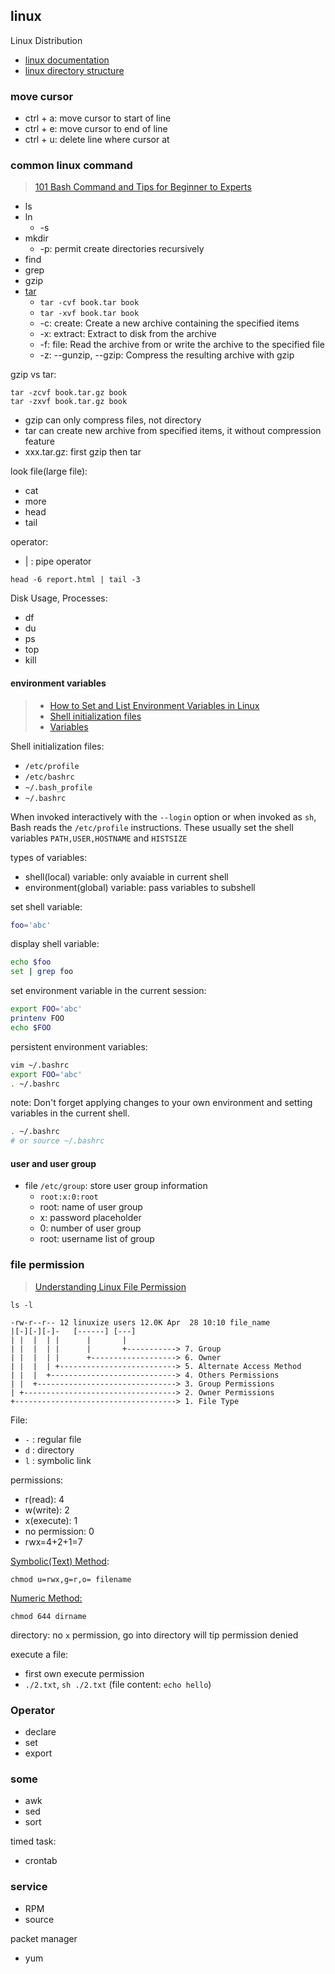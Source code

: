## linux

Linux Distribution

* [linux documentation](https://linux.die.net/)
* [linux directory structure](https://en.wikipedia.org/wiki/Filesystem_Hierarchy_Standard#Directory_structure)

### move cursor

* ctrl + a: move cursor to start of line
* ctrl + e: move cursor to end of line
* ctrl + u: delete line where cursor at

### common linux command

> [101 Bash Command and Tips for Beginner to Experts](https://dev.to/awwsmm/101-bash-commands-and-tips-for-beginners-to-experts-30je#the-basics)

* ls
* ln
  * -s
* mkdir
  * -p: permit create directories recursively
* find
* grep
* gzip
* [tar](https://en.wikipedia.org/wiki/Tar_(computing))
  * `tar -cvf book.tar book`
  * `tar -xvf book.tar book`
  * -c: create: Create a new archive containing the specified items
  * -x: extract:  Extract to disk from the archive
  * -f: file: Read the archive from or write the archive to the specified file
  * -z: --gunzip, --gzip: Compress the resulting archive with gzip

gzip vs tar:

```shell
tar -zcvf book.tar.gz book
tar -zxvf book.tar.gz book
```

* gzip can only compress files, not directory
* tar can create new archive from specified items, it without compression feature
* xxx.tar.gz: first gzip then tar

look file(large file):

* cat
* more
* head
* tail

operator:

* | : pipe operator

```shell
head -6 report.html | tail -3
```

Disk Usage, Processes:

* df
* du
* ps
* top
* kill

#### environment variables

> * [How to Set and List Environment Variables in Linux](https://linuxize.com/post/how-to-set-and-list-environment-variables-in-linux/)
> * [Shell initialization files](https://linux.die.net/Bash-Beginners-Guide/sect_03_01.html)
> * [Variables](https://linux.die.net/Bash-Beginners-Guide/sect_03_02.html)

Shell initialization files:

* `/etc/profile`
* `/etc/bashrc`
* `~/.bash_profile`
* `~/.bashrc`

When invoked interactively with the `--login` option or when invoked as `sh`, Bash reads the `/etc/profile` instructions. These usually set the shell variables `PATH,USER,HOSTNAME` and `HISTSIZE`

types of variables: 
* shell(local) variable: only avaiable in current shell
* environment(global) variable: pass variables to subshell

set shell variable: 
```bash
foo='abc'
```

display shell variable:
```bash
echo $foo
set | grep foo
```

set environment variable in the current session:
```bash
export FOO='abc'
printenv FOO
echo $FOO
```

persistent environment variables:

```bash
vim ~/.bashrc
export FOO='abc'
. ~/.bashrc
```

note: Don't forget applying changes to your own environment and setting variables in the current shell.
```bash
. ~/.bashrc
# or source ~/.bashrc
```

#### user and user group

* file `/etc/group`: store user group information
  * `root:x:0:root`
  * root: name of user group
  * x: password placeholder
  * 0: number of user group
  * root: username list of group

### file permission

> [Understanding Linux File Permission](https://linuxize.com/post/understanding-linux-file-permissions/)

```shell
ls -l
```

```text
-rw-r--r-- 12 linuxize users 12.0K Apr  28 10:10 file_name
|[-][-][-]-   [------] [---]
| |  |  | |      |       |
| |  |  | |      |       +-----------> 7. Group
| |  |  | |      +-------------------> 6. Owner
| |  |  | +--------------------------> 5. Alternate Access Method
| |  |  +----------------------------> 4. Others Permissions
| |  +-------------------------------> 3. Group Permissions
| +----------------------------------> 2. Owner Permissions
+------------------------------------> 1. File Type
```

File:

* `-` : regular file
* `d` : directory
* `l` : symbolic link

permissions:

* r(read): 4
* w(write): 2
* x(execute): 1
* no permission: 0
* rwx=4+2+1=7

[Symbolic(Text) Method](https://linuxize.com/post/understanding-linux-file-permissions/#symbolic-text-method):

```shell
chmod u=rwx,g=r,o= filename
```

[Numeric Method:](https://linuxize.com/post/understanding-linux-file-permissions/#numeric-method)

```shell
chmod 644 dirname
```

directory: no `x` permission, go into directory will tip permission denied

execute a file:

* first own execute permission
* `./2.txt`, `sh ./2.txt` (file content: `echo hello`)

### Operator

* declare
* set
* export

### some

* awk
* sed
* sort

timed task:

* crontab

### service

* RPM
* source

packet manager

* yum

